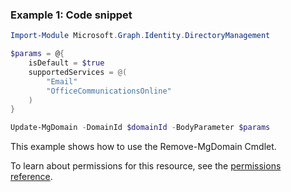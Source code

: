 ### Example 1: Code snippet

```powershellImport-Module Microsoft.Graph.Identity.DirectoryManagement

$params = @{
	isDefault = $true
	supportedServices = @(
		"Email"
		"OfficeCommunicationsOnline"
	)
}

Update-MgDomain -DomainId $domainId -BodyParameter $params
```
This example shows how to use the Remove-MgDomain Cmdlet.
To learn about permissions for this resource, see the [permissions reference](/graph/permissions-reference).

